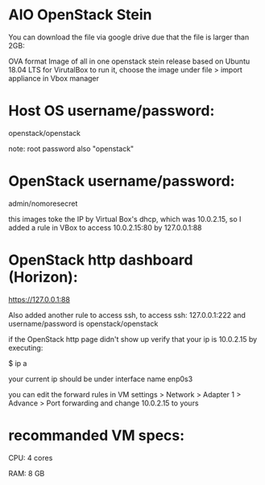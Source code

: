 # AIO OpenStack Stein

You can download the file via google drive due that the file is larger than 2GB:


OVA format Image of all in one openstack stein release based on Ubuntu 18.04 LTS for VirutalBox
to run it, choose the image under file > import appliance in Vbox manager

# Host OS username/password: 
openstack/openstack 

note: root password also "openstack"
# OpenStack username/password: 
admin/nomoresecret

this images toke the IP by Virtual Box's dhcp, which was 10.0.2.15, 
so I added a rule in VBox to access 10.0.2.15:80 by 127.0.0.1:88
# OpenStack http dashboard (Horizon):
https://127.0.0.1:88

Also added another rule to access ssh, to access ssh:
127.0.0.1:222
and username/password is openstack/openstack


if the OpenStack http page didn't show up verify that your ip is 10.0.2.15 by executing:

$ ip a

your current ip should be under interface name enp0s3

you can edit the forward rules in VM settings > Network > Adapter 1 > Advance > Port forwarding and change 10.0.2.15 to yours

# recommanded VM specs:
CPU: 4 cores

RAM: 8 GB
